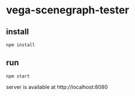 # vega-scenegraph-tester

## install

```
npm install
```

## run

```
npm start
```

server is available at http://localhost:8080

